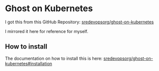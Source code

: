 # Ghost on Kubernetes

I got this from this GitHub Repository: [sredevopsorg/ghost-on-kubernetes](https://github.com/sredevopsorg/ghost-on-kubernetes)

I mirrored it here for reference for myself.

## How to install

The documentation on how to install this is here: [sredevopsorg/ghost-on-kubernetes#installation](https://github.com/sredevopsorg/ghost-on-kubernetes/tree/main#installation)
